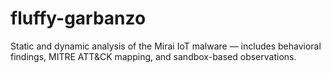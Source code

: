 # fluffy-garbanzo
Static and dynamic analysis of the Mirai IoT malware — includes behavioral findings, MITRE ATT&amp;CK mapping, and sandbox-based observations.
